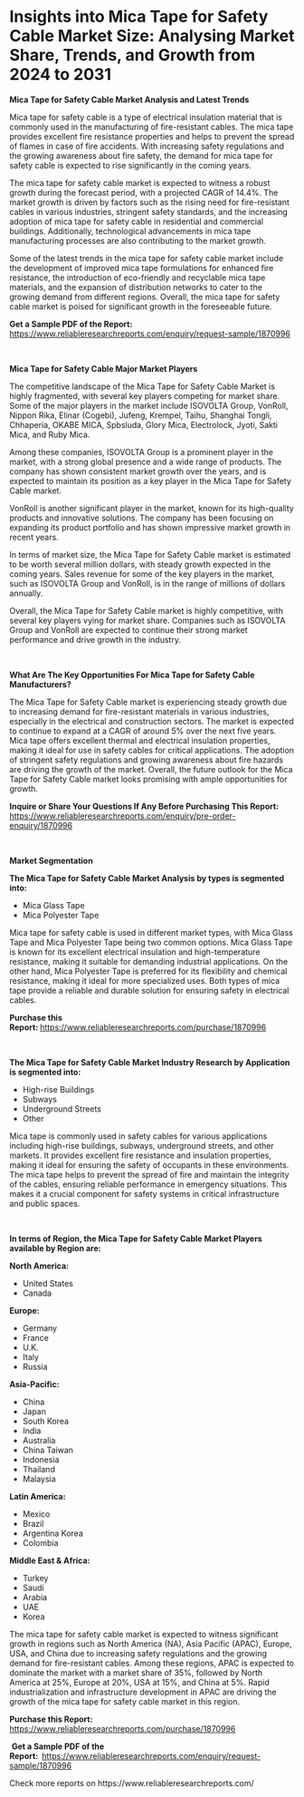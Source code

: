 <p><h1>Insights into Mica Tape for Safety Cable Market Size: Analysing Market Share, Trends, and Growth from 2024 to 2031</h1></p><p><strong>Mica Tape for Safety Cable Market Analysis and Latest Trends</strong></p>
<p><p>Mica tape for safety cable is a type of electrical insulation material that is commonly used in the manufacturing of fire-resistant cables. The mica tape provides excellent fire resistance properties and helps to prevent the spread of flames in case of fire accidents. With increasing safety regulations and the growing awareness about fire safety, the demand for mica tape for safety cable is expected to rise significantly in the coming years.</p><p>The mica tape for safety cable market is expected to witness a robust growth during the forecast period, with a projected CAGR of 14.4%. The market growth is driven by factors such as the rising need for fire-resistant cables in various industries, stringent safety standards, and the increasing adoption of mica tape for safety cable in residential and commercial buildings. Additionally, technological advancements in mica tape manufacturing processes are also contributing to the market growth.</p><p>Some of the latest trends in the mica tape for safety cable market include the development of improved mica tape formulations for enhanced fire resistance, the introduction of eco-friendly and recyclable mica tape materials, and the expansion of distribution networks to cater to the growing demand from different regions. Overall, the mica tape for safety cable market is poised for significant growth in the foreseeable future.</p></p>
<p><strong>Get a Sample PDF of the Report:&nbsp;</strong> <a href="https://www.reliableresearchreports.com/enquiry/request-sample/1870996">https://www.reliableresearchreports.com/enquiry/request-sample/1870996</a></p>
<p>&nbsp;</p>
<p><strong>Mica Tape for Safety Cable Major Market Players</strong></p>
<p><p>The competitive landscape of the Mica Tape for Safety Cable Market is highly fragmented, with several key players competing for market share. Some of the major players in the market include ISOVOLTA Group, VonRoll, Nippon Rika, Elinar (Cogebi), Jufeng, Krempel, Taihu, Shanghai Tongli, Chhaperia, OKABE MICA, Spbsluda, Glory Mica, Electrolock, Jyoti, Sakti Mica, and Ruby Mica.</p><p>Among these companies, ISOVOLTA Group is a prominent player in the market, with a strong global presence and a wide range of products. The company has shown consistent market growth over the years, and is expected to maintain its position as a key player in the Mica Tape for Safety Cable market.</p><p>VonRoll is another significant player in the market, known for its high-quality products and innovative solutions. The company has been focusing on expanding its product portfolio and has shown impressive market growth in recent years.</p><p>In terms of market size, the Mica Tape for Safety Cable market is estimated to be worth several million dollars, with steady growth expected in the coming years. Sales revenue for some of the key players in the market, such as ISOVOLTA Group and VonRoll, is in the range of millions of dollars annually.</p><p>Overall, the Mica Tape for Safety Cable market is highly competitive, with several key players vying for market share. Companies such as ISOVOLTA Group and VonRoll are expected to continue their strong market performance and drive growth in the industry.</p></p>
<p>&nbsp;</p>
<p><strong>What Are The Key Opportunities For Mica Tape for Safety Cable Manufacturers?</strong></p>
<p><p>The Mica Tape for Safety Cable market is experiencing steady growth due to increasing demand for fire-resistant materials in various industries, especially in the electrical and construction sectors. The market is expected to continue to expand at a CAGR of around 5% over the next five years. Mica tape offers excellent thermal and electrical insulation properties, making it ideal for use in safety cables for critical applications. The adoption of stringent safety regulations and growing awareness about fire hazards are driving the growth of the market. Overall, the future outlook for the Mica Tape for Safety Cable market looks promising with ample opportunities for growth.</p></p>
<p><strong>Inquire or Share Your Questions If Any Before Purchasing This Report:</strong> <a href="https://www.reliableresearchreports.com/enquiry/pre-order-enquiry/1870996">https://www.reliableresearchreports.com/enquiry/pre-order-enquiry/1870996</a></p>
<p>&nbsp;</p>
<p><strong>Market Segmentation</strong></p>
<p><strong>The Mica Tape for Safety Cable Market Analysis by types is segmented into:</strong></p>
<p><ul><li>Mica Glass Tape</li><li>Mica Polyester Tape</li></ul></p>
<p><p>Mica tape for safety cable is used in different market types, with Mica Glass Tape and Mica Polyester Tape being two common options. Mica Glass Tape is known for its excellent electrical insulation and high-temperature resistance, making it suitable for demanding industrial applications. On the other hand, Mica Polyester Tape is preferred for its flexibility and chemical resistance, making it ideal for more specialized uses. Both types of mica tape provide a reliable and durable solution for ensuring safety in electrical cables.</p></p>
<p><strong>Purchase this Report:&nbsp;</strong><a href="https://www.reliableresearchreports.com/purchase/1870996">https://www.reliableresearchreports.com/purchase/1870996</a></p>
<p>&nbsp;</p>
<p><strong>The Mica Tape for Safety Cable Market Industry Research by Application is segmented into:</strong></p>
<p><ul><li>High-rise Buildings</li><li>Subways</li><li>Underground Streets</li><li>Other</li></ul></p>
<p><p>Mica tape is commonly used in safety cables for various applications including high-rise buildings, subways, underground streets, and other markets. It provides excellent fire resistance and insulation properties, making it ideal for ensuring the safety of occupants in these environments. The mica tape helps to prevent the spread of fire and maintain the integrity of the cables, ensuring reliable performance in emergency situations. This makes it a crucial component for safety systems in critical infrastructure and public spaces.</p></p>
<p>&nbsp;</p>
<p><strong>In terms of Region, the Mica Tape for Safety Cable Market Players available by Region are:</strong></p>
<p>
    <p> <strong> North America: </strong>
        <ul>
            <li>United States</li>
            <li>Canada</li>
        </ul>
        </p> 
    <p> <strong> Europe: </strong>
        <ul>
            <li>Germany</li>
            <li>France</li>
            <li>U.K.</li>
            <li>Italy</li>
            <li>Russia</li>
        </ul>
        </p> 
    <p> <strong> Asia-Pacific: </strong>
        <ul>
            <li>China</li>
            <li>Japan</li>
            <li>South Korea</li>
            <li>India</li>
            <li>Australia</li>
            <li>China Taiwan</li>
            <li>Indonesia</li>
            <li>Thailand</li>
            <li>Malaysia</li>
        </ul>
        </p> 
    <p> <strong> Latin America: </strong>
        <ul>
            <li>Mexico</li>
            <li>Brazil</li>
            <li>Argentina Korea</li>
            <li>Colombia</li>
        </ul>
        </p> 
    <p> <strong> Middle East & Africa: </strong>
        <ul>
            <li>Turkey</li>
            <li>Saudi</li>
            <li>Arabia</li>
            <li>UAE</li>
            <li>Korea</li>
        </ul>
    </p>
    </p>
<p><p>The mica tape for safety cable market is expected to witness significant growth in regions such as North America (NA), Asia Pacific (APAC), Europe, USA, and China due to increasing safety regulations and the growing demand for fire-resistant cables. Among these regions, APAC is expected to dominate the market with a market share of 35%, followed by North America at 25%, Europe at 20%, USA at 15%, and China at 5%. Rapid industrialization and infrastructure development in APAC are driving the growth of the mica tape for safety cable market in this region.</p></p>
<p><strong>Purchase this Report: </strong><a href="https://www.reliableresearchreports.com/purchase/1870996">https://www.reliableresearchreports.com/purchase/1870996</a></p>
<p>&nbsp;<strong>Get a Sample PDF of the Report:&nbsp;&nbsp;</strong><a href="https://www.reliableresearchreports.com/enquiry/request-sample/1870996">https://www.reliableresearchreports.com/enquiry/request-sample/1870996</a></p>
<p><strong></strong></p>
<p>Check more reports on https://www.reliableresearchreports.com/</p>